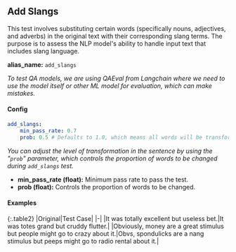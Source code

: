 
<div class="h3-box" markdown="1">

## Add Slangs

This test involves substituting certain words (specifically nouns, adjectives, and adverbs) in the original text with their corresponding slang terms. The purpose is to assess the NLP model's ability to handle input text that includes slang language.

**alias_name:** `add_slangs`

<i class="fa fa-info-circle"></i>
<em>To test QA models, we are using QAEval from Langchain where we need to use the model itself or other ML model for evaluation, which can make mistakes.</em>

</div><div class="h3-box" markdown="1">

#### Config
```yaml
add_slangs:
    min_pass_rate: 0.7
    prob: 0.5 # Defaults to 1.0, which means all words will be transformed.
```
<i class="fa fa-info-circle"></i>
<em>You can adjust the level of transformation in the sentence by using the "`prob`" parameter, which controls the proportion of words to be changed during `add_slangs` test.</em>

- **min_pass_rate (float):** Minimum pass rate to pass the test.
- **prob (float):** Controls the proportion of words to be changed.

</div><div class="h3-box" markdown="1">

#### Examples

{:.table2}
|Original|Test Case|
|-|
|It was totally excellent but useless bet.|It was totes grand but cruddy flutter.|
|Obviously, money are a great stimulus but people might go to crazy about it.|Obvs, spondulicks are a nang stimulus but peeps might go to radio rental about it.|

</div>